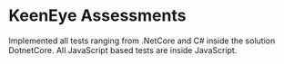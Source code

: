 # KeenEye Assessments

Implemented all tests ranging from .NetCore and C# inside the solution DotnetCore. 
All JavaScript based tests are inside JavaScript.
